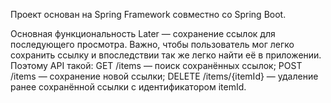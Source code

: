Проект основан на Spring Framework совместно со Spring Boot. 

Основная функциональность Later — сохранение ссылок для последующего просмотра. Важно, чтобы пользователь мог легко сохранить ссылку и впоследствии так же легко найти её в приложении. Поэтому API такой:
GET /items — поиск сохранённых ссылок;
POST /items — сохранение новой ссылки;
DELETE /items/{itemId} — удаление ранее сохранённой ссылки с идентификатором itemId.